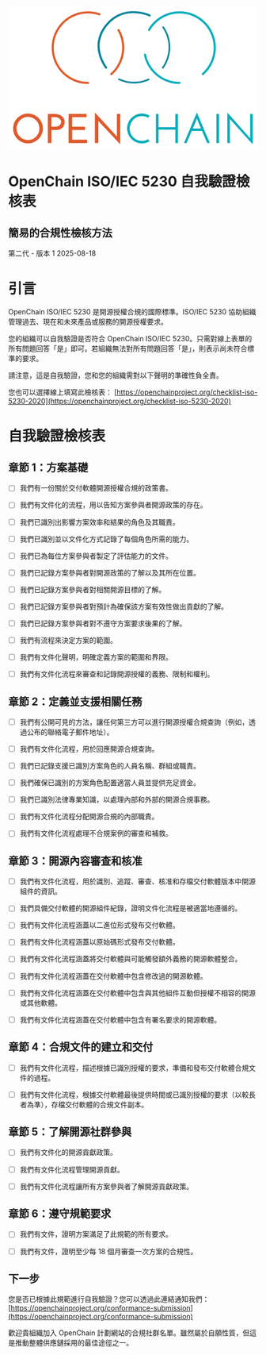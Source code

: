![](./media/image1.png "OpenChain logo")

# OpenChain ISO/IEC 5230 自我驗證檢核表
## 簡易的合規性檢核方法

第二代 - 版本 1
2025-08-18

# 引言

OpenChain ISO/IEC 5230 是開源授權合規的國際標準。ISO/IEC 5230 協助組織管理過去、現在和未來產品或服務的開源授權要求。

您的組織可以自我驗證是否符合 OpenChain ISO/IEC 5230。只需對線上表單的所有問題回答「是」即可。若組織無法對所有問題回答「是」，則表示尚未符合標準的要求。

請注意，這是自我驗證，您和您的組織需對以下聲明的準確性負全責。

您也可以選擇線上填寫此檢核表：
[https://openchainproject.org/checklist-iso-5230-2020](https://openchainproject.org/checklist-iso-5230-2020)

# 自我驗證檢核表

## 章節 1：方案基礎

- [ ] 我們有一份關於交付軟體開源授權合規的政策書。

- [ ] 我們有文件化的流程，用以告知方案參與者開源政策的存在。

- [ ] 我們已識別出影響方案效率和結果的角色及其職責。

- [ ] 我們已識別並以文件化方式記錄了每個角色所需的能力。

- [ ] 我們已為每位方案參與者製定了評估能力的文件。

- [ ] 我們已記錄方案參與者對開源政策的了解以及其所在位置。

- [ ] 我們已記錄方案參與者對相關開源目標的了解。

- [ ] 我們已記錄方案參與者對預計為確保該方案有效性做出貢獻的了解。

- [ ] 我們已記錄方案參與者對不遵守方案要求後果的了解。

- [ ] 我們有流程來決定方案的範圍。

- [ ] 我們有文件化聲明，明確定義方案的範圍和界限。

- [ ] 我們有文件化流程來審查和記錄開源授權的義務、限制和權利。

## 章節 2：定義並支援相關任務

- [ ] 我們有公開可見的方法，讓任何第三方可以進行開源授權合規查詢（例如，透過公布的聯絡電子郵件地址）。

- [ ] 我們有文件化流程，用於回應開源合規查詢。

- [ ] 我們已記錄支援已識別方案角色的人員名稱、群組或職責。

- [ ] 我們確保已識別的方案角色配置適當人員並提供充足資金。

- [ ] 我們已識別法律專業知識，以處理內部和外部的開源合規事務。

- [ ] 我們有文件化流程分配開源合規的內部職責。

- [ ] 我們有文件化流程處理不合規案例的審查和補救。

## 章節 3：開源內容審查和核准

- [ ] 我們有文件化流程，用於識別、追蹤、審查、核准和存檔交付軟體版本中開源組件的資訊。

- [ ] 我們具備交付軟體的開源組件紀錄，證明文件化流程是被適當地遵循的。

- [ ] 我們有文件化流程涵蓋以二進位形式發布交付軟體。

- [ ] 我們有文件化流程涵蓋以原始碼形式發布交付軟體。

- [ ] 我們有文件化流程涵蓋將交付軟體與可能觸發額外義務的開源軟體整合。

- [ ] 我們有文件化流程涵蓋在交付軟體中包含修改過的開源軟體。

- [ ] 我們有文件化流程涵蓋在交付軟體中包含與其他組件互動但授權不相容的開源或其他軟體。

- [ ] 我們有文件化流程涵蓋在交付軟體中包含有署名要求的開源軟體。

## 章節 4：合規文件的建立和交付

- [ ] 我們有文件化流程，描述根據已識別授權的要求，準備和發布交付軟體合規文件的過程。

- [ ] 我們有文件化流程，根據交付軟體最後提供時間或已識別授權的要求（以較長者為準），存檔交付軟體的合規文件副本。

## 章節 5：了解開源社群參與

- [ ] 我們有文件化的開源貢獻政策。

- [ ] 我們有文件化流程管理開源貢獻。

- [ ] 我們有文件化流程讓所有方案參與者了解開源貢獻政策。

## 章節 6：遵守規範要求

- [ ] 我們有文件，證明方案滿足了此規範的所有要求。

- [ ] 我們有文件，證明至少每 18 個月審查一次方案的合規性。

## 下一步

您是否已根據此規範進行自我驗證？您可以透過此連結通知我們：
[https://openchainproject.org/conformance-submission](https://openchainproject.org/conformance-submission)

歡迎貴組織加入 OpenChain 計劃網站的合規社群名單。雖然屬於自願性質，但這是推動整體供應鏈採用的最佳途徑之一。
